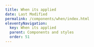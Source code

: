 ```yaml
---
title: When its applied
date: Last Modified 
permalink: /components/when/index.html
eleventyNavigation:
  key: When its applied
  parent: Components and styles
  order: 51
---
```


